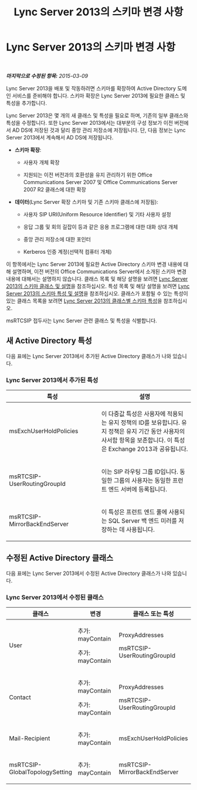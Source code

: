 ﻿---
title: Lync Server 2013의 스키마 변경 사항
TOCTitle: Lync Server 2013의 스키마 변경 사항
ms:assetid: d760cb93-77d4-4d64-adb7-416b808f36f8
ms:mtpsurl: https://technet.microsoft.com/ko-kr/library/Gg398944(v=OCS.15)
ms:contentKeyID: 49305187
ms.date: 08/10/2015
mtps_version: v=OCS.15
ms.translationtype: HT
---

# Lync Server 2013의 스키마 변경 사항

 

_**마지막으로 수정된 항목:** 2015-03-09_

Lync Server 2013을 배포 및 작동하려면 스키마를 확장하여 Active Directory 도메인 서비스를 준비해야 합니다. 스키마 확장은 Lync Server 2013에 필요한 클래스 및 특성을 추가합니다.

Lync Server 2013은 몇 개의 새 클래스 및 특성을 필요로 하며, 기존의 일부 클래스와 특성을 수정합니다. 또한 Lync Server 2013에서는 대부분의 구성 정보가 이전 버전에서 AD DS에 저장된 것과 달리 중앙 관리 저장소에 저장됩니다. 단, 다음 정보는 Lync Server 2013에서 계속해서 AD DS에 저장됩니다.

  - **스키마 확장**:
    
      - 사용자 개체 확장
    
      - 지원되는 이전 버전과의 호환성을 유지 관리하기 위한 Office Communications Server 2007 및 Office Communications Server 2007 R2 클래스에 대한 확장

<!-- end list -->

  - **데이터**(Lync Server 확장 스키마 및 기존 스키마 클래스에 저장됨):
    
      - 사용자 SIP URI(Uniform Resource Identifier) 및 기타 사용자 설정
    
      - 응답 그룹 및 회의 길잡이 등과 같은 응용 프로그램에 대한 대화 상대 개체
    
      - 중앙 관리 저장소에 대한 포인터
    
      - Kerberos 인증 계정(선택적 컴퓨터 개체)

이 항목에서는 Lync Server 2013에 필요한 Active Directory 스키마 변경 내용에 대해 설명하며, 이전 버전의 Office Communications Server에서 소개된 스키마 변경 내용에 대해서는 설명하지 않습니다. 클래스 목록 및 해당 설명을 보려면 [Lync Server 2013의 스키마 클래스 및 설명](lync-server-2013-schema-classes-and-descriptions.md)을 참조하십시오. 특성 목록 및 해당 설명을 보려면 [Lync Server 2013의 스키마 특성 및 설명](lync-server-2013-schema-attributes-and-descriptions.md)을 참조하십시오. 클래스가 포함될 수 있는 특성이 있는 클래스 목록을 보려면 [Lync Server 2013의 클래스별 스키마 특성](lync-server-2013-schema-attributes-by-class.md)을 참조하십시오.

msRTCSIP 접두사는 Lync Server 관련 클래스 및 특성을 식별합니다.

## 새 Active Directory 특성

다음 표에는 Lync Server 2013에서 추가된 Active Directory 클래스가 나와 있습니다.

### Lync Server 2013에서 추가된 특성

<table>
<colgroup>
<col style="width: 50%" />
<col style="width: 50%" />
</colgroup>
<thead>
<tr class="header">
<th>특성</th>
<th>설명</th>
</tr>
</thead>
<tbody>
<tr class="odd">
<td><p>msExchUserHoldPolicies</p></td>
<td><p>이 다중값 특성은 사용자에 적용되는 유지 정책의 ID를 보유합니다. 유지 정책은 유지 기간 동안 사용자의 사서함 항목을 보존합니다. 이 특성은 Exchange 2013과 공유됩니다.</p></td>
</tr>
<tr class="even">
<td><p>msRTCSIP-UserRoutingGroupId</p></td>
<td><p>이는 SIP 라우팅 그룹 ID입니다. 동일한 그룹의 사용자는 동일한 프런트 엔드 서버에 등록됩니다.</p></td>
</tr>
<tr class="odd">
<td><p>msRTCSIP-MirrorBackEndServer</p></td>
<td><p>이 특성은 프런트 엔드 풀에 사용되는 SQL Server 백 엔드 미러를 저장하는 데 사용됩니다.</p></td>
</tr>
</tbody>
</table>


## 수정된 Active Directory 클래스

다음 표에는 Lync Server 2013에서 수정된 Active Directory 클래스가 나와 있습니다.

### Lync Server 2013에서 수정된 클래스

<table>
<colgroup>
<col style="width: 33%" />
<col style="width: 33%" />
<col style="width: 33%" />
</colgroup>
<thead>
<tr class="header">
<th>클래스</th>
<th>변경</th>
<th>클래스 또는 특성</th>
</tr>
</thead>
<tbody>
<tr class="odd">
<td><p>User</p></td>
<td><p>추가: mayContain</p>
<p>추가: mayContain</p></td>
<td><p>ProxyAddresses</p>
<p>msRTCSIP-UserRoutingGroupId</p></td>
</tr>
<tr class="even">
<td><p>Contact</p></td>
<td><p>추가: mayContain</p>
<p>추가: mayContain</p></td>
<td><p>ProxyAddresses</p>
<p>msRTCSIP-UserRoutingGroupId</p></td>
</tr>
<tr class="odd">
<td><p>Mail-Recipient</p></td>
<td><p>추가: mayContain</p></td>
<td><p>msExchUserHoldPolicies</p></td>
</tr>
<tr class="even">
<td><p>msRTCSIP-GlobalTopologySetting</p></td>
<td><p>추가: mayContain</p></td>
<td><p>msRTCSIP-MirrorBackEndServer</p></td>
</tr>
</tbody>
</table>

